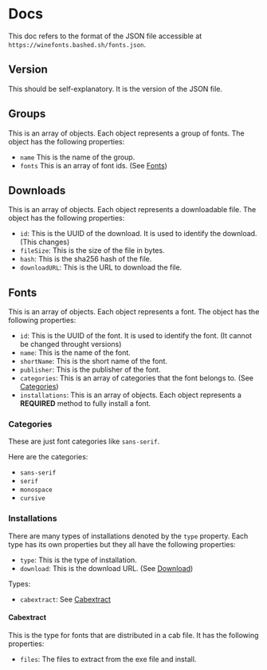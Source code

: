 # Docs

This doc refers to the format of the JSON file accessible at `https://winefonts.bashed.sh/fonts.json`.

## Version

This should be self-explanatory. It is the version of the JSON file.

## Groups

This is an array of objects. Each object represents a group of fonts. The object has the following properties:

* `name` This is the name of the group.
* `fonts` This is an array of font ids. (See [Fonts](#fonts))

## Downloads

This is an array of objects. Each object represents a downloadable file. The object has the following properties:

* `id`: This is the UUID of the download. It is used to identify the download. (This changes)
* `fileSize`: This is the size of the file in bytes.
* `hash`: This is the sha256 hash of the file.
* `downloadURL`: This is the URL to download the file.

## Fonts

This is an array of objects. Each object represents a font. The object has the following properties:

* `id`: This is the UUID of the font. It is used to identify the font. (It cannot be changed throught versions)
* `name`: This is the name of the font.
* `shortName`: This is the short name of the font.
* `publisher`: This is the publisher of the font. 
* `categories`: This is an array of categories that the font belongs to. (See [Categories](#categories))
* `installations`: This is an array of objects. Each object represents a **REQUIRED** method to fully install a font.

### Categories

These are just font categories like `sans-serif`.

Here are the categories:
* `sans-serif`
* `serif`
* `monospace`
* `cursive`

### Installations

There are many types of installations denoted by the `type` property. Each type has its own properties but they all have the following properties:

* `type`: This is the type of installation.
* `download`: This is the download URL. (See [Download](#download))

Types:
* `cabextract`: See [Cabextract](#cabextract)

#### Cabextract

This is the type for fonts that are distributed in a cab file. It has the following properties:

* `files`: The files to extract from the exe file and install.
